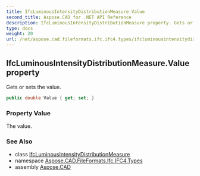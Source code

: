 ```yaml
---
title: IfcLuminousIntensityDistributionMeasure.Value
second_title: Aspose.CAD for .NET API Reference
description: IfcLuminousIntensityDistributionMeasure property. Gets or sets the value
type: docs
weight: 20
url: /net/aspose.cad.fileformats.ifc.ifc4.types/ifcluminousintensitydistributionmeasure/value/
---
```

## IfcLuminousIntensityDistributionMeasure.Value property

Gets or sets the value.

```csharp
public double Value { get; set; }
```

### Property Value

The value.

### See Also

* class [IfcLuminousIntensityDistributionMeasure](../)
* namespace [Aspose.CAD.FileFormats.Ifc.IFC4.Types](../../ifcluminousintensitydistributionmeasure/)
* assembly [Aspose.CAD](../../../)


